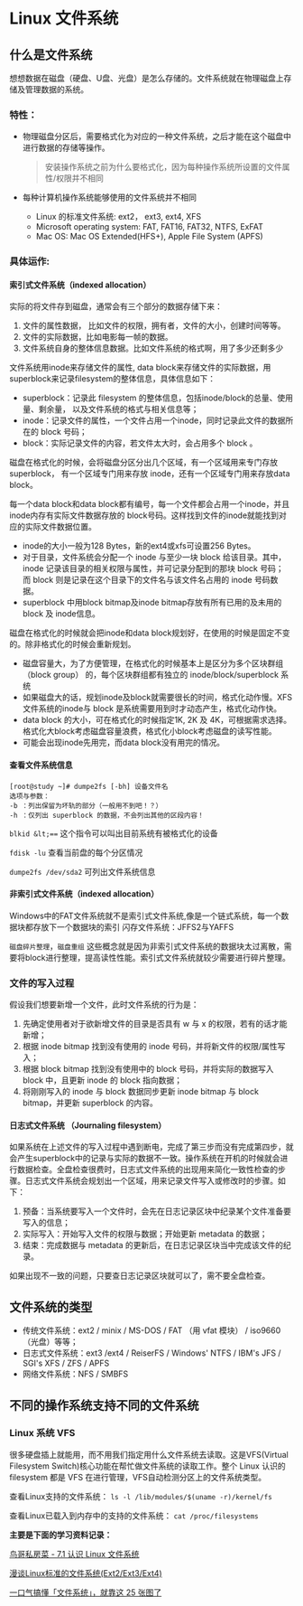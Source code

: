 
# Linux 文件系统

## 什么是文件系统

想想数据在磁盘（硬盘、U盘、光盘）是怎么存储的。文件系统就在物理磁盘上存储及管理数据的系统。

### 特性：

* 物理磁盘分区后，需要格式化为对应的一种文件系统，之后才能在这个磁盘中进行数据的存储等操作。

	> 安装操作系统之前为什么要格式化，因为每种操作系统所设置的文件属性/权限并不相同
	
* 每种计算机操作系统能够使用的文件系统并不相同
	* Linux 的标准文件系统: ext2， ext3, ext4, XFS
	* Microsoft operating system: FAT, FAT16, FAT32, NTFS, ExFAT
	* Mac OS: Mac OS Extended(HFS+), Apple File System (APFS)

### 具体运作:

#### 索引式文件系统（indexed allocation）

实际的将文件存到磁盘，通常会有三个部分的数据存储下来：

1. 文件的属性数据， 比如文件的权限，拥有者，文件的大小，创建时间等等。
2. 文件的实际数据，比如电影每一帧的数据。
3. 文件系统自身的整体信息数据。比如文件系统的格式啊，用了多少还剩多少

文件系统用inode来存储文件的属性, data block来存储文件的实际数据，用superblock来记录filesystem的整体信息，具体信息如下：

* superblock：记录此 filesystem 的整体信息，包括inode/block的总量、使用量、剩余量， 以及文件系统的格式与相关信息等；
* inode：记录文件的属性，一个文件占用一个inode，同时记录此文件的数据所在的 block 号码；
* block：实际记录文件的内容，若文件太大时，会占用多个 block 。

磁盘在格式化的时候，会将磁盘分区分出几个区域，有一个区域用来专门存放superblock， 有一个区域专门用来存放 inode，还有一个区域专门用来存放data block。

每一个data block和data block都有编号，每一个文件都会占用一个inode，并且inode内存有实际文件数据存放的 block号码。这样找到文件的inode就能找到对应的实际文件数据位置。

> 
* inode的大小一般为128 Bytes，新的ext4或xfs可设置256 Bytes。
* 对于目录，文件系统会分配一个 inode 与至少一块 block 给该目录。其中，inode 记录该目录的相关权限与属性，并可记录分配到的那块 block 号码； 而 block 则是记录在这个目录下的文件名与该文件名占用的 inode 号码数据。
* superblock 中用block bitmap及inode bitmap存放有所有已用的及未用的 block 及 inode信息。

磁盘在格式化的时候就会把inode和data block规划好，在使用的时候是固定不变的。除非格式化的时候会重新规划。

>
* 磁盘容量大，为了方便管理，在格式化的时候基本上是区分为多个区块群组 （block group） 的，每个区块群组都有独立的 inode/block/superblock 系统
* 如果磁盘大的话，规划inode及block就需要很长的时间，格式化动作慢。XFS 文件系统的inode与 block 是系统需要用到时才动态产生，格式化动作快。
* data block 的大小，可在格式化的时候指定1K, 2K 及 4K，可根据需求选择。格式化大block考虑磁盘容量浪费，格式化小block考虑磁盘的读写性能。
* 可能会出现inode先用完，而data block没有用完的情况。

#### 查看文件系统信息

```
[root@study ~]# dumpe2fs [-bh] 设备文件名
选项与参数：
-b ：列出保留为坏轨的部分（一般用不到吧！？）
-h ：仅列出 superblock 的数据，不会列出其他的区段内容！
```

`blkid &lt;==` 这个指令可以叫出目前系统有被格式化的设备

`fdisk -lu` 查看当前盘的每个分区情况

`dumpe2fs /dev/sda2` 可列出文件系统信息

#### 非索引式文件系统（indexed allocation）
Windows中的FAT文件系统就不是索引式文件系统,像是一个链式系统，每一个数据块都存放下一个数据块的索引
闪存文件系统：JFFS2与YAFFS

 `磁盘碎片整理`，`磁盘重组` 这些概念就是因为非索引式文件系统的数据块太过离散，需要将block进行整理，提高读性性能。索引式文件系统就较少需要进行碎片整理。

### 文件的写入过程

假设我们想要新增一个文件，此时文件系统的行为是：

1. 先确定使用者对于欲新增文件的目录是否具有 w 与 x 的权限，若有的话才能新增；
2. 根据 inode bitmap 找到没有使用的 inode 号码，并将新文件的权限/属性写入；
3. 根据 block bitmap 找到没有使用中的 block 号码，并将实际的数据写入 block 中，且更新 inode 的 block 指向数据；
4. 将刚刚写入的 inode 与 block 数据同步更新 inode bitmap 与 block bitmap，并更新 superblock 的内容。

#### 日志式文件系统 （Journaling filesystem）
如果系统在上述文件的写入过程中遇到断电，完成了第三步而没有完成第四步，就会产生superblock中的记录与实际的数据不一致。操作系统在开机的时候就会进行数据检查。全盘检查很费时，日志式文件系统的出现用来简化一致性检查的步骤。日志式文件系统会规划出一个区域，用来记录文件写入或修改时的步骤。如下：
>
1. 预备：当系统要写入一个文件时，会先在日志记录区块中纪录某个文件准备要写入的信息；
2. 实际写入：开始写入文件的权限与数据；开始更新 metadata 的数据；
3. 结束：完成数据与 metadata 的更新后，在日志记录区块当中完成该文件的纪录。

如果出现不一致的问题，只要查日志记录区块就可以了，需不要全盘检查。

## 文件系统的类型
* 传统文件系统：ext2 / minix / MS-DOS / FAT （用 vfat 模块） / iso9660 （光盘）等等；
* 日志式文件系统：ext3 /ext4 / ReiserFS / Windows' NTFS / IBM's JFS / SGI's XFS / ZFS / APFS
* 网络文件系统：NFS / SMBFS

## 不同的操作系统支持不同的文件系统

### Linux 系统 VFS

很多硬盘插上就能用，而不用我们指定用什么文件系统去读取。这是VFS(Virtual Filesystem Switch)核心功能在帮忙做文件系统的读取工作。整个 Linux 认识的 filesystem 都是 VFS 在进行管理，VFS自动检测分区上的文件系统类型。

查看Linux支持的文件系统： `ls -l /lib/modules/$(uname -r)/kernel/fs`

查看Linux已载入到内存中的支持的文件系统： `cat /proc/filesystems`


**主要是下面的学习资料记录：**

[鸟哥私房菜 - 7.1 认识 Linux 文件系统](https://wizardforcel.gitbooks.io/vbird-linux-basic-4e/content/59.html)

[漫谈Linux标准的文件系统(Ext2/Ext3/Ext4)](https://www.cnblogs.com/justmine/p/9128730.html)

[一口气搞懂「文件系统」，就靠这 25 张图了](https://segmentfault.com/a/1190000023615225)